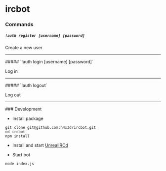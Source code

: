 # ircbot

### Commands
##### `!auth register [username] [password]`

Create a new user
<hr>
##### `!auth login [username] [password]`

Log in
<hr>
##### `!auth logout`

Log out
<hr>
### Development

* Install package
```
git clone git@github.com:h4x3d/ircbot.git
cd ircbot
npm install
```

* Install and start [UnrealIRCd](http://www.unrealircd.com/)

* Start bot
```
node index.js
```
